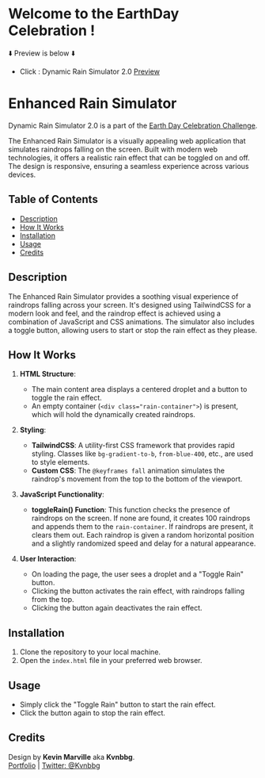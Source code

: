 # Welcome to the EarthDay Celebration !

⬇️ Preview is below ⬇️

- Click : Dynamic Rain Simulator 2.0 [Preview](#description)

# Enhanced Rain Simulator

Dynamic Rain Simulator 2.0 is a part of the [Earth Day Celebration Challenge](https://github.com/Kvnbbg/EarthDayCelebration).

The Enhanced Rain Simulator is a visually appealing web application that simulates raindrops falling on the screen. Built with modern web technologies, it offers a realistic rain effect that can be toggled on and off. The design is responsive, ensuring a seamless experience across various devices.

## Table of Contents

- [Description](#description)
- [How It Works](#how-it-works)
- [Installation](#installation)
- [Usage](#usage)
- [Credits](#credits)

## Description

The Enhanced Rain Simulator provides a soothing visual experience of raindrops falling across your screen. It's designed using TailwindCSS for a modern look and feel, and the raindrop effect is achieved using a combination of JavaScript and CSS animations. The simulator also includes a toggle button, allowing users to start or stop the rain effect as they please.

## How It Works

1. **HTML Structure**:
   - The main content area displays a centered droplet and a button to toggle the rain effect.
   - An empty container (`<div class="rain-container">`) is present, which will hold the dynamically created raindrops.

2. **Styling**:
   - **TailwindCSS**: A utility-first CSS framework that provides rapid styling. Classes like `bg-gradient-to-b`, `from-blue-400`, etc., are used to style elements.
   - **Custom CSS**: The `@keyframes fall` animation simulates the raindrop's movement from the top to the bottom of the viewport.

3. **JavaScript Functionality**:
   - **toggleRain() Function**: This function checks the presence of raindrops on the screen. If none are found, it creates 100 raindrops and appends them to the `rain-container`. If raindrops are present, it clears them out. Each raindrop is given a random horizontal position and a slightly randomized speed and delay for a natural appearance.

4. **User Interaction**:
   - On loading the page, the user sees a droplet and a "Toggle Rain" button.
   - Clicking the button activates the rain effect, with raindrops falling from the top.
   - Clicking the button again deactivates the rain effect.

## Installation

1. Clone the repository to your local machine.
2. Open the `index.html` file in your preferred web browser.

## Usage

- Simply click the "Toggle Rain" button to start the rain effect.
- Click the button again to stop the rain effect.

## Credits

Design by **Kevin Marville** aka **Kvnbbg**.  
[Portfolio](https://kvnbbg.fr) | [Twitter: @Kvnbbg](https://twitter.com/Kvnbbg)
